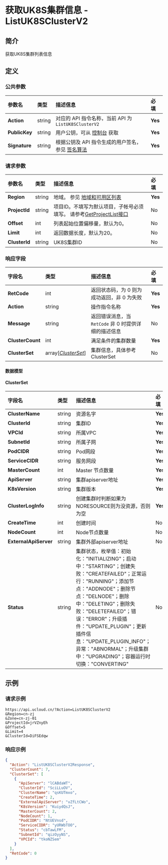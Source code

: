 # 获取UK8S集群信息 - ListUK8SClusterV2

## 简介

获取UK8S集群列表信息









## 定义

### 公共参数

| 参数名 | 类型 | 描述信息 | 必填 |
|:---|:---|:---|:---|
| **Action**     | string  | 对应的 API 指令名称，当前 API 为 `ListUK8SClusterV2`                        | **Yes** |
| **PublicKey**  | string  | 用户公钥，可从 [控制台](https://console.ucloud.cn/uapi/apikey) 获取                                             | **Yes** |
| **Signature**  | string  | 根据公钥及 API 指令生成的用户签名，参见 [签名算法](api/summary/signature.md)  | **Yes** |

### 请求参数

| 参数名 | 类型 | 描述信息 | 必填 |
|:---|:---|:---|:---|
| **Region** | string | 地域。 参见 [地域和可用区列表](https://docs.ucloud.cn/api/summary/regionlist) |**Yes**|
| **ProjectId** | string | 项目ID。不填写为默认项目，子帐号必须填写。 请参考[GetProjectList接口](https://docs.ucloud.cn/api/summary/get_project_list) |No|
| **Offset** | int | 列表起始位置偏移量，默认为0。 |No|
| **Limit** | int | 返回数据长度，默认为20。 |No|
| **ClusterId** | string | UK8S集群ID |No|

### 响应字段

| 字段名 | 类型 | 描述信息 | 必填 |
|:---|:---|:---|:---|
| **RetCode** | int | 返回状态码，为 0 则为成功返回，非 0 为失败 |**Yes**|
| **Action** | string | 操作指令名称 |**Yes**|
| **Message** | string | 返回错误消息，当 `RetCode` 非 0 时提供详细的描述信息 |No|
| **ClusterCount** | int | 满足条件的集群数量 |**Yes**|
| **ClusterSet** | array[[*ClusterSet*](#ClusterSet)] | 集群信息，具体参考ClusterSet |No|

#### 数据模型


#### ClusterSet

| 字段名 | 类型 | 描述信息 | 必填 |
|:---|:---|:---|:---|
| **ClusterName** | string | 资源名字 |**Yes**|
| **ClusterId** | string | 集群ID |**Yes**|
| **VPCId** | string | 所属VPC |**Yes**|
| **SubnetId** | string | 所属子网 |**Yes**|
| **PodCIDR** | string | Pod网段 |**Yes**|
| **ServiceCIDR** | string | 服务网段 |**Yes**|
| **MasterCount** | int | Master 节点数量 |**Yes**|
| **ApiServer** | string | 集群apiserver地址 |**Yes**|
| **K8sVersion** | string | 集群版本 |**Yes**|
| **ClusterLogInfo** | string | 创建集群时判断如果为NORESOURCE则为没资源，否则为空 |**Yes**|
| **CreateTime** | int | 创建时间 |No|
| **NodeCount** | int | Node节点数量 |No|
| **ExternalApiServer** | string | 集群外部apiserver地址	 |No|
| **Status** | string | 集群状态，枚举值：初始化："INITIALIZING"；启动中："STARTING"；创建失败："CREATEFAILED"；正常运行："RUNNING"；添加节点："ADDNODE"；删除节点："DELNODE"；删除中："DELETING"；删除失败："DELETEFAILED"；错误："ERROR"；升级插件："UPDATE_PLUGIN"；更新插件信息："UPDATE_PLUGIN_INFO"；异常："ABNORMAL"；升级集群中："UPGRADING"；容器运行时切换："CONVERTING" |No|

## 示例

### 请求示例
    
```
https://api.ucloud.cn/?Action=ListUK8SClusterV2
&Region=cn-zj
&Zone=cn-zj-01
&ProjectId=jrVZnyEh
&Offset=5
&Limit=4
&ClusterId=DiFSEdqw
```

### 响应示例
    
```json
{
  "Action": "ListUK8SClusterV2Response",
  "ClusterCount": 7,
  "ClusterSet": [
    {
      "ApiServer": "lCABdaWT",
      "ClusterId": "SciLLuOV",
      "ClusterName": "qsKUTmxo",
      "CreateTime": 2,
      "ExternalApiServer": "vZfLtCWo",
      "K8sVersion": "KuiydQsJ",
      "MasterCount": 2,
      "NodeCount": 1,
      "PodCIDR": "NtUEVnsd",
      "ServiceCIDR": "yURWbTOO",
      "Status": "cbTawLFM",
      "SubnetId": "qizOyyNS",
      "VPCId": "tkoNZSem"
    }
  ],
  "RetCode": 0
}
```





